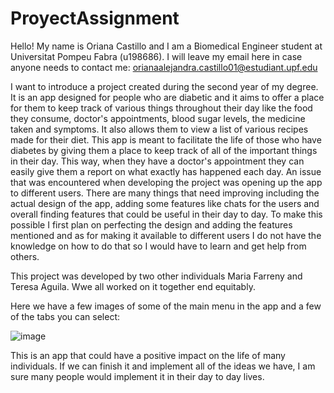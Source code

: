 # ProyectAssignment

Hello! My name is Oriana Castillo and I am a Biomedical Engineer student at Universitat Pompeu Fabra (u198686). I will leave my email here in case anyone needs to contact me: orianaalejandra.castillo01@estudiant.upf.edu

I want to introduce a project created during the second year of my degree. It is an app designed for people who are diabetic and it aims to offer a place for them to keep track of various things throughout their day like the food they consume, doctor's appointments, blood sugar levels, the medicine taken and symptoms. It also allows them to view a list of various recipes made for their diet. This app is meant to facilitate the life of those who have diabetes by giving them a place to keep track of all of the important things in their day. This way, when they have a doctor's appointment they can easily give them a report on what exactly has happened each day. An issue that was encountered when developing the project was opening up the app to different users. There are many things that need improving including the actual design of the app, adding some features like chats for the users and overall finding features that could be useful in their day to day. To make this possible I first plan on perfecting the design and adding the features mentioned and as for making it available to different users I do not have the knowledge on how to do that so I would have to learn and get help from others. 

This project was developed by two other individuals Maria Farreny and Teresa Aguila. Wwe all worked on it together end equitably. 

Here we have a few images of some of the main menu in the app and a few of the tabs you can select:

![image](https://github.com/oricf/ProyectAssignment/assets/132359555/20351ea5-072b-484b-9045-4db82d4f68f3)

This is an app that could have a positive impact on the life of many individuals. If we can finish it and implement all of the ideas we have, I am sure many people would implement it in their day to day lives. 

